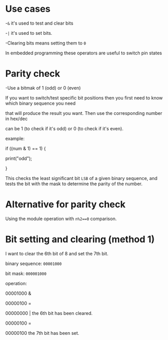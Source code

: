 # Use cases

-`&` it's used to test and clear bits

-`|` it's used to set bits.

-Clearing bits means setting them to `0`

In embedded programming these operators are useful to switch pin states

# Parity check

-Use a bitmak of 1 (odd) or 0 (even) 

If you want to switch/test specific bit positions then you first need to know which binary sequence you need

that will produce the result you want. Then use the corresponding number in hex/dec

can be 1 (to check if it's odd) or 0 (to check if it's even).

example:

if ((num & 1) == 1) {

  print("odd");
  
  }

This checks the least significant bit `LSB` of a given binary sequence, and tests the bit with the mask to determine
the parity of the number.

# Alternative for parity check
Using the module operation with `n%2==0` comparison.


# Bit setting and clearing (method 1)

I want to clear the 6th bit of 8 and set the 7th bit.

binary sequence: `00001000`

bit mask: `000001000`

operation:

00001000 &

00000100 =

00000000 | the 6th bit has been cleared.

00000100 =

00000100 the 7th bit has been set.
